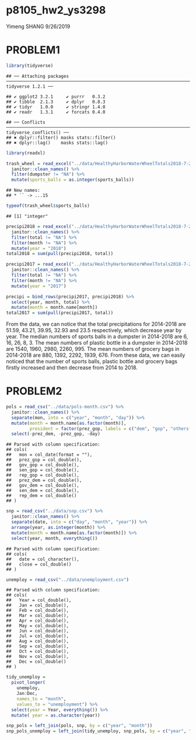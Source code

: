 p8105\_hw2\_ys3298
================
Yimeng SHANG
9/26/2019

# PROBLEM1

``` r
library(tidyverse)
```

    ## ── Attaching packages ─────────────────────────────────────────────────────────────────────── tidyverse 1.2.1 ──

    ## ✔ ggplot2 3.2.1     ✔ purrr   0.3.2
    ## ✔ tibble  2.1.3     ✔ dplyr   0.8.3
    ## ✔ tidyr   1.0.0     ✔ stringr 1.4.0
    ## ✔ readr   1.3.1     ✔ forcats 0.4.0

    ## ── Conflicts ────────────────────────────────────────────────────────────────────────── tidyverse_conflicts() ──
    ## ✖ dplyr::filter() masks stats::filter()
    ## ✖ dplyr::lag()    masks stats::lag()

``` r
library(readxl)

trash_wheel = read_excel("../data/HealthyHarborWaterWheelTotals2018-7-28.xlsx", sheet = 1) %>%
  janitor::clean_names() %>%
  filter(dumpster != "NA") %>%
  mutate(sports_balls = as.integer(sports_balls))
```

    ## New names:
    ## * `` -> ...15

``` r
typeof(trash_wheel$sports_balls) 
```

    ## [1] "integer"

``` r
precipi2018 = read_excel("../data/HealthyHarborWaterWheelTotals2018-7-28.xlsx", sheet = 3, skip = 1) %>% 
  janitor::clean_names() %>%
  filter(total != "NA") %>%
  filter(month != "NA") %>%
  mutate(year = "2018")
total2018 = sum(pull(precipi2018, total))

precipi2017 = read_excel("../data/HealthyHarborWaterWheelTotals2018-7-28.xlsx", sheet = 4, skip = 1) %>% 
  janitor::clean_names() %>%
  filter(total != "NA") %>%
  filter(month != "NA") %>%
  mutate(year = "2017")

precipi = bind_rows(precipi2017, precipi2018) %>%
  select(year, month, total) %>%
  mutate(month = month.name[month])
total2017 = sum(pull(precipi2017, total))
```

From the data, we can notice that the total precipitations for 2014-2018
are 51.59, 43.21, 39.95, 32.93 and 23.5 respectively, which decrease
year by year. The median numbers of sports balls in a dumpster in
2014-2018 are 6, 16, 26, 8, 3. The mean numbers of plastic bottle in a
dumpster in 2014-2018 are 1540, 1960, 2980, 2260, 995. The mean numbers
of grocery bags in 2014-2018 are 880, 1392, 2292, 1939, 676. From these
data, we can easily noticed that the number of sports balls, plastic
bottle and grocery bags firstly increased and then decrease from 2014 to
2018.

# PROBLEM2

``` r
pols = read_csv("../data/pols-month.csv") %>%
  janitor::clean_names() %>%
  separate(mon, into = c("year", "month", "day")) %>%
  mutate(month = month.name[as.factor(month)],
         president = factor(prez_gop, labels = c("dem", "gop", "others(shows as 2 in prez_gop)"))) %>%
  select(-prez_dem, -prez_gop, -day)
```

    ## Parsed with column specification:
    ## cols(
    ##   mon = col_date(format = ""),
    ##   prez_gop = col_double(),
    ##   gov_gop = col_double(),
    ##   sen_gop = col_double(),
    ##   rep_gop = col_double(),
    ##   prez_dem = col_double(),
    ##   gov_dem = col_double(),
    ##   sen_dem = col_double(),
    ##   rep_dem = col_double()
    ## )

``` r
snp = read_csv("../data/snp.csv") %>%
  janitor::clean_names() %>%
  separate(date, into = c("day", "month", "year")) %>%
  arrange(year, as.integer(month)) %>%
  mutate(month = month.name[as.factor(month)]) %>%
  select(year, month, everything())
```

    ## Parsed with column specification:
    ## cols(
    ##   date = col_character(),
    ##   close = col_double()
    ## )

``` r
unemploy = read_csv("../data/unemployment.csv")
```

    ## Parsed with column specification:
    ## cols(
    ##   Year = col_double(),
    ##   Jan = col_double(),
    ##   Feb = col_double(),
    ##   Mar = col_double(),
    ##   Apr = col_double(),
    ##   May = col_double(),
    ##   Jun = col_double(),
    ##   Jul = col_double(),
    ##   Aug = col_double(),
    ##   Sep = col_double(),
    ##   Oct = col_double(),
    ##   Nov = col_double(),
    ##   Dec = col_double()
    ## )

``` r
tidy_unemploy = 
  pivot_longer(
    unemploy,
    Jan:Dec,
    names_to = "month",
    values_to = "unemployment") %>%
  select(year = Year, everything()) %>%
  mutate( year = as.character(year))

snp_pols = left_join(pols, snp, by = c("year", "month"))
snp_pols_unemploy = left_join(tidy_unemploy, snp_pols, by = c("year", "month"))
```
